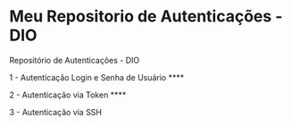 # Meu Repositorio de Autenticações - DIO
Repositório de Autenticações - DIO

1 - Autenticação Login e Senha de Usuário **** 

2 - Autenticação via Token ****

3 - Autenticação via SSH
